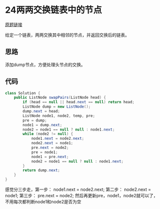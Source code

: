 24两两交换链表中的节点
===

[原题链接](https://leetcode-cn.com/problems/swap-nodes-in-pairs/)

给定一个链表，两两交换其中相邻的节点，并返回交换后的链表。

思路
---

添加dump节点，方便处理头节点的交换。

代码
---

```java
class Solution {
    public ListNode swapPairs(ListNode head) {
        if (head == null || head.next == null) return head;
        ListNode dump = new ListNode();
        dump.next = head;
        ListNode node1, node2, temp, pre;
        pre = dump;
        node1 = dump.next;
        node2 = node1 == null ? null : node1.next;
        while (node2 != null) {
            node1.next = node2.next;
            node2.next = node1;
            pre.next = node2;
            pre = node1;
            node1 = pre.next;
            node2 = node1 == null ? null : node1.next;
        }
        return dump.next;
    }
}
```

感觉分三步走，第一步： node1.next = node2.next; 第二步： node2.next = node1; 第三步： pre.next = node2; 然后再更新pre，node1，node2就可以了，不用每次都判断node1和node2是否为空
